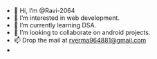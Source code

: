 - 👋 Hi, I’m @Ravi-2064
- 👀 I’m interested in web development.
- 🌱 I’m currently learning DSA.
- 💞️ I’m looking to collaborate on android projects.
- 📫 Drop the mail at rverma964881@gmail.com
- 

<!---
Ravi-2064/Ravi-2064 is a ✨ special ✨ repository because its `README.md` (this file) appears on your GitHub profile.
You can click the Preview link to take a look at your changes.
--->
